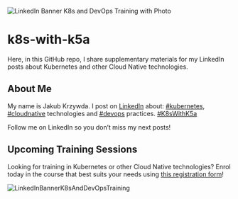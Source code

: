 ![LinkedIn Banner K8s and DevOps Training with Photo](https://github.com/jakubkrzywda/k8s-with-k5a/assets/7603614/4c61854a-5bf4-4754-9d4f-456ee9561d9c)

# k8s-with-k5a

Here, in this GitHub repo, I share supplementary materials for my LinkedIn posts about Kubernetes and other Cloud Native technologies.

## About Me

My name is Jakub Krzywda. I post on [LinkedIn](https://www.linkedin.com/in/jakubkrzywda/) about: [#kubernetes](https://www.linkedin.com/feed/hashtag/?keywords=kubernetes), [#cloudnative](https://www.linkedin.com/feed/hashtag/?keywords=cloudnative) technologies and [#devops](https://www.linkedin.com/feed/hashtag/?keywords=devops) practices. [#K8sWithK5a](https://www.linkedin.com/feed/hashtag/?keywords=k8swithk5a)

Follow me on LinkedIn so you don’t miss my next posts!

## Upcoming Training Sessions

Looking for training in Kubernetes or other Cloud Native technologies?
Enrol today in the course that best suits your needs using [this registration form](https://elastisys.com/training-register/)!

![LinkedInBannerK8sAndDevOpsTraining](https://github.com/jakubkrzywda/k8s-with-k5a/assets/7603614/56515398-53d1-4f49-82f1-1a97634f57a3)
